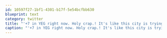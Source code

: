 ```yaml
---
id: 10597f27-1bf1-4301-b17f-5e54bcfbb630
blueprint: text
category: twitter
title: "'+7 in YEG right now. Holy crap.! It's like this city is trying to sway me back. Nice try, Edmonton, today you're a 3 dressed up as a 9."
caption: "'+7 in YEG right now. Holy crap.! It's like this city is trying to sway me back. Nice try, Edmonton, today you're a 3 dressed up as a 9."
---
```

